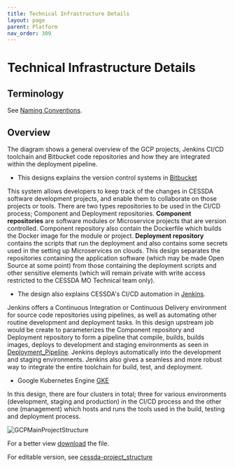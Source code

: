 ```yaml
---
title: Technical Infrastructure Details
layout: page
parent: Platform
nav_order: 309
---
```


# Technical Infrastructure Details

## Terminology

See [Naming Conventions](NamingConventions.md).

## Overview

The diagram shows a general overview of the GCP projects, Jenkins CI/CD toolchain and Bitbucket
 code repositories and how they are integrated within the deployment pipeline.

* This designs explains the version control systems in [Bitbucket](https://bitbucket.org/cessda/)

This system allows developers to keep track of the changes in CESSDA software development
 projects, and enable them to collaborate on those projects or tools. There are two types
  repositories to be used in the CI/CD process; Component and Deployment repositories.
  **Component repositories** are software modules or Microservice projects that are version
   controlled. Component repository also contain the Dockerfile which builds the Docker image for
    the module or project. **Deployment repository** contains the scripts that run the deployment
     and also contains some secrets used in the setting up Microservices on clouds. This design
      separates the repositories containing the application software (which may be made Open
       Source at some point) from those containing the deployment scripts and other sensitive
        elements (which will remain private with write access restricted to the CESSDA MO
         Technical team only).

* The design also explains CESSDA's CI/CD automation in [Jenkins](https://cit.cessda.eu/).

Jenkins offers a Continuous Integration or Continuous Delivery environment for source code
 repositories using pipelines, as well as automating other routine development and deployment
  tasks. In this design upstream job would be create to parameterizes the Component repository and
   Deployment repository to form a pipeline that compile, builds, builds images, deploys to
    development and staging environments as seen in
     [Deployment_Pipeline](https://bitbucket.org/cessda/cessda.guidelines.platform/wiki/DeploymentPipeline).
      Jenkins deploys automatically into the development and staging
      environments. Jenkins also gives a seamless and more robust way to integrate the entire
       toolchain for build, test, and deployment.

* Google Kubernetes Engine [GKE](https://console.cloud.google.com/kubernetes/)

In this design, there are four clusters in total; three for various environments (development,
 staging and production) in the CI/CD process and the other one (management) which hosts and runs
  the tools used in the build, testing and deployment process.

![GCPMainProjectStructure](images/GCPMainProjectStructure.png)

For a better view [download](images/GCPMainProjectStructure.png) the file.

For editable version, see [cessda-project_structure](https://drive.google.com/open?id=1iwoBWnyE9pLiYwTX7zmMbP32-VBMryEN)
